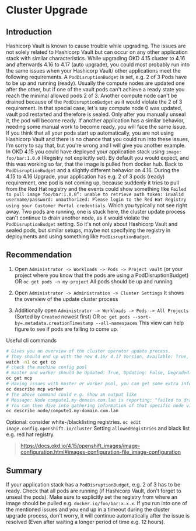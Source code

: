 # Cluster Upgrade

## Introduction
Hashicorp Vault is known to cause trouble while upgrading. The issues are not solely related to Hashicorp Vault but can occur on any other application stack with similar characteristics. 
While upgrading OKD 4.15 cluster to 4.16 and afterwards 4.16 to 4.17 (auto upgrade), you could most probably run into the same issues when your Hashicorp Vault/ other applications meet the following requirements.
A `PodDisruptionBudget` is set, e.g. 2 of 3 Pods have to be up and running (ready).
Usually the compute nodes are updated one after the other, but if one of the vault pods can't achieve a ready state you reach the minimal allowed pods 2 of 3. Another compute node can't be drained because of the `PodDisruptionBudget` as it would violate the 2 of 3 requirement. In that special case, let's say compute node 0 was updated, vault pod restarted and therefore is sealed. Only after you manually unseal it, the pod will become ready. If another application has a similar behavior, needing some manual work to become ready, you will face the same issue.
If you think that all your pods start up automatically, you are not using Hashicorp Vault and there is no chance that you could run into these issues, I'm sorry to say that, but you're wrong and I will give you another example.
In OKD 4.15 you could have deployed your application stack using `image: foo/bar:1.0.0` (Registry not explicitly set). By default you would expect, and this was working so far, that the image is pulled from docker hub. 
Back to `PodDisruptionBudget` and a slightly different behavior on 4.16. During the 4.15 to 4.16 Upgrade, your application has e.g. 2 of 3 pods (ready) requirement, one pod is not coming up, because suddenly it tries to pull from the Red Hat registry and the events could show something like `Failed to pull image foo/bar:1.0.0”: unable to retrieve auth token: invalid username/password: unauthorized: Please login to the Red Hat Registry using your Customer Portal credentials`. Which you typically not see right away. Two pods are running, one is stuck here, the cluster update process can't continue to drain another node, as it would violate the `PodDisruptionBudget` setting. So it's not only about Hashicorp Vault and sealed pods, but similar setups, maybe not specifying the registry in deployments and using something like `PodDisruptionBudget`.

## Recommendation
1. Open `Administrator -> Workloads -> Pods -> Project vault` (or your project where you know that the pods are using a PodDisruptionBudget)
OR `oc get pods -n my-project`
All pods should be up and running

2. Open `Administrator -> Administration -> Cluster Settings`
It shows the overview of the update cluster process

3. Additionally open `Administrator -> Workloads -> Pods -> All Projects` (Sorted by `Created` newest first)
OR `oc get pods --sort-by=.metadata.creationTimestamp --all-namespaces`
This view can help figure to see if pods are failing to come up.

Useful cli commands
```bash
# Gives you an overview of the cluster operator update process. 
# They should end up with the new 4.16/ 4.17 Version, Available: True, Progressing: False, Degraded: False
watch -n1 oc get co
# check the machine config pool
# master and worker should be Updated: True, Updating: False, Degraded: False
oc get mcp
# Having issues with master or worker pool, you can get some extra information via
oc describe mcp worker
# The above command could e.g. Show an output like
# Message: Node compute1.my-domain.com.lan is reporting: "failed to drain node: compute1.my-domain.com.lan after 1 hour...
# You can then dive into gathering information of that specific node via
oc describe node/compute1.my-domain.com.lan
```

Optional: consider white-/blacklisting registries.
`oc edit image.config.openshift.io/cluster`
Setting `allowedRegistries` and black list e.g. red hat registry.
> https://docs.okd.io/4.15/openshift_images/image-configuration.html#images-configuration-file_image-configuration


## Summary
If your application stack has a `PodDisruptionBudget`, e.g. 2 of 3 has to be ready. Check that all pods are running (if Hashicorp Vault, don't forget to unseal the pods). Make sure to explicitly set the registry from where an image should be pulled e.g. `docker.io/foo/bar:x.x.x`.
If you run into one of the mentioned issues and you end up in a timeout during the cluster upgrade process, don't worry, it will continue automatically after the issue is resolved (Even after waiting a longer period of time e.g. 12 hours).
